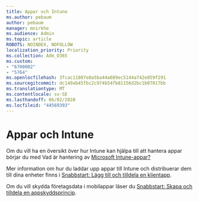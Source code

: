 ```yaml
---
title: Appar och Intune
ms.author: pebaum
author: pebaum
manager: mnirkhe
ms.audience: Admin
ms.topic: article
ROBOTS: NOINDEX, NOFOLLOW
localization_priority: Priority
ms.collection: Adm_O365
ms.custom:
- "6700002"
- "5764"
ms.openlocfilehash: 3fcac11807e0a5ba44a689ec5144a742e859f291
ms.sourcegitcommit: dc149ab45fbc2c974b54fb81156d2bc1b07017bb
ms.translationtype: MT
ms.contentlocale: sv-SE
ms.lasthandoff: 06/02/2020
ms.locfileid: "44569393"
---
```

# <a name="apps-and-intune"></a>Appar och Intune

Om du vill ha en översikt över hur Intune kan hjälpa till att hantera appar börjar du med Vad är hantering av [Microsoft Intune-appar?](https://docs.microsoft.com/mem/intune/apps/app-management)

Mer information om hur du laddar upp appar till Intune och distribuerar dem till dina enheter finns i [Snabbstart: Lägg till och tilldela en klientapp](https://docs.microsoft.com/mem/intune/apps/quickstart-add-assign-app).

Om du vill skydda företagsdata i mobilappar läser du [Snabbstart: Skapa och tilldela en appskyddsprincip](https://docs.microsoft.com/mem/intune/apps/quickstart-create-assign-app-policy).
